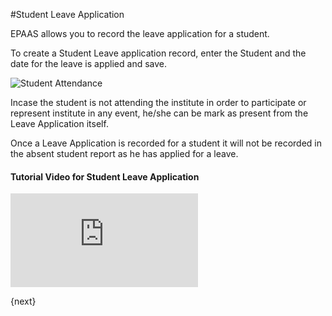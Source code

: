 <!-- add-breadcrumbs -->
#Student Leave Application 

EPAAS allows you to record the leave application for a student. 

To create a Student Leave application record, enter the Student and the date for the leave is applied and save.

<img class="screenshot" alt="Student Attendance" src="{{docs_base_url}}/assets/img/education/schedule/student-leave-application.gif">

Incase the student is not attending the institute in order to participate or represent institute in any event, he/she can be mark as present from the Leave Application itself. 

Once a Leave Application is recorded for a student it will not be recorded in the absent student report as he has applied for a leave. 

#### Tutorial Video for Student Leave Application



<div>
    <div class='embed-container'>
        <iframe src='https://www.youtube.com/embed/NwwH5t-NKBE' frameborder='0' allowfullscreen>
        </iframe>
    </div>
</div>

{next}